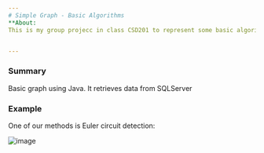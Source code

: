 ```yaml
---
# Simple Graph - Basic Algorithms
**About: 
This is my group projecc in class CSD201 to represent some basic algorithms about simple graph using Java. Output will show in java console


---
```


### Summary
Basic graph using Java. 
It retrieves data from SQLServer

### Example
One of our methods is Euler circuit detection:




![image](https://user-images.githubusercontent.com/80157349/223649405-c3727614-5383-47c0-bfbc-2d94d0da8778.png)
